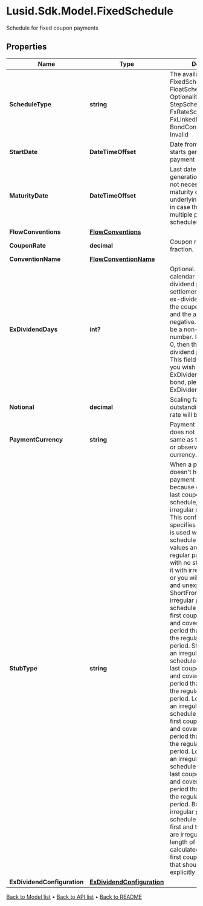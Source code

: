 # Lusid.Sdk.Model.FixedSchedule
Schedule for fixed coupon payments

## Properties

Name | Type | Description | Notes
------------ | ------------- | ------------- | -------------
**ScheduleType** | **string** | The available values are: FixedSchedule, FloatSchedule, OptionalitySchedule, StepSchedule, Exercise, FxRateSchedule, FxLinkedNotionalSchedule, BondConversionSchedule, Invalid | 
**StartDate** | **DateTimeOffset** | Date from which LUSID starts generating the payment schedule. | 
**MaturityDate** | **DateTimeOffset** | Last date of the payment generation schedule. May not necessarily be the maturity date of the underlying instrument (e.g. in case the instrument has multiple payment schedules). | 
**FlowConventions** | [**FlowConventions**](FlowConventions.md) |  | [optional] 
**CouponRate** | **decimal** | Coupon rate given as a fraction. | [optional] 
**ConventionName** | [**FlowConventionName**](FlowConventionName.md) |  | [optional] 
**ExDividendDays** | **int?** | Optional. Number of calendar days in the ex-dividend period. If the settlement date falls in the ex-dividend period then the coupon paid is zero and the accrued interest is negative. If set, this must be a non-negative number. If not set, or set to 0, then there is no ex-dividend period.              NOTE: This field is deprecated.  If you wish to set the ExDividendDays on a bond, please use the ExDividendConfiguration. | [optional] 
**Notional** | **decimal** | Scaling factor, the quantity outstanding on which the rate will be paid. | [optional] 
**PaymentCurrency** | **string** | Payment currency. This does not have to be the same as the nominal bond or observation/reset currency. | 
**StubType** | **string** | When a payment schedule doesn&#39;t have regular payment intervals just because of the first and/or last coupons of the schedule, we call those irregular coupons stubs. This configuration specifies what type of stub is used when building the schedule Supported values are: None &#x3D; this is a regular payment schedule with no stubs. DO NOT use it with irregular schedules or you will get incorrect and unexpected behaviour. ShortFront &#x3D; this is an irregular payment schedule where only the first coupon is irregular, and covers a payment period that is shorter than the regular payment period. ShortBack &#x3D; this is an irregular payment schedule where only the last coupon is irregular, and covers a payment period that is shorter than the regular payment period. LongFront &#x3D; this is an irregular payment schedule where only the first coupon is irregular, and covers a payment period that is longer than the regular payment period. LongBack &#x3D; this is an irregular payment schedule where only the last coupon is irregular, and covers a payment period that is longer than the regular payment period. Both &#x3D; this is an irregular payment schedule where both the first and the last coupons are irregular, and the length of these periods is calculated based on the first coupon payment date that should have been explicitly set. | [optional] 
**ExDividendConfiguration** | [**ExDividendConfiguration**](ExDividendConfiguration.md) |  | [optional] 

[Back to Model list](../README.md#documentation-for-models) &#8226; [Back to API list](../README.md#documentation-for-api-endpoints) &#8226; [Back to README](../README.md)

